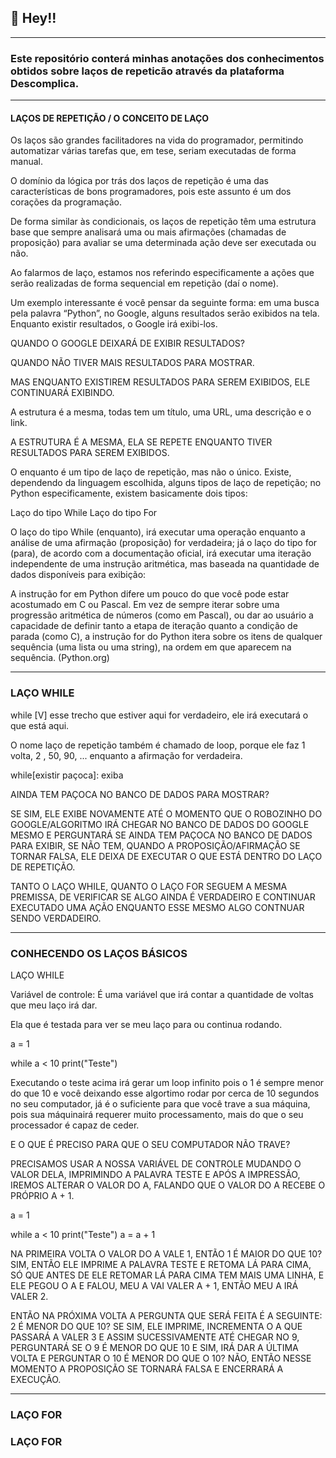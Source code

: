  ## 📣 Hey!!

---

### Este repositório conterá minhas anotações dos conhecimentos obtidos sobre laços de repeticão através da plataforma Descomplica.

---

#### LAÇOS DE REPETIÇÃO / O CONCEITO DE LAÇO

Os laços são grandes facilitadores na vida do programador, permitindo automatizar várias tarefas que, em tese, seriam executadas de forma manual.

O domínio da lógica por trás dos laços de repetição é uma das características de bons programadores, pois este assunto é um dos corações da programação. 

De forma similar às condicionais, os laços de repetição têm uma estrutura base que sempre analisará uma ou mais afirmações (chamadas de proposição) para avaliar se uma determinada ação deve ser executada ou não.

Ao falarmos de laço, estamos nos referindo especificamente a ações que serão realizadas de forma sequencial em repetição (daí o nome).

Um exemplo interessante é você pensar da seguinte forma: em uma busca pela palavra “Python”, no Google, alguns resultados serão exibidos na tela. Enquanto existir resultados, o Google irá exibi-los.

QUANDO O GOOGLE DEIXARÁ DE EXIBIR RESULTADOS?

QUANDO NÃO TIVER MAIS RESULTADOS PARA MOSTRAR.

MAS ENQUANTO EXISTIREM RESULTADOS PARA SEREM EXIBIDOS, ELE CONTINUARÁ EXIBINDO.

A estrutura é a mesma, todas tem um título, uma URL, uma descrição e o link.

A ESTRUTURA É A MESMA, ELA SE REPETE ENQUANTO TIVER RESULTADOS PARA SEREM EXIBIDOS.

O enquanto é um tipo de laço de repetição, mas não o único. Existe, dependendo da linguagem escolhida, alguns tipos de laço de repetição; no Python especificamente, existem basicamente dois tipos:

Laço do tipo While
Laço do tipo For

O laço do tipo While (enquanto), irá executar uma operação enquanto a análise de uma afirmação (proposição) for verdadeira; já o laço do tipo for (para), de acordo com a documentação oficial, irá executar uma iteração independente de uma instrução aritmética, mas baseada na quantidade de dados disponíveis para exibição:

A instrução for em Python difere um pouco do que você pode estar acostumado em C ou Pascal. Em vez de sempre iterar sobre uma progressão aritmética de números (como em Pascal), ou dar ao usuário a capacidade de definir tanto a etapa de iteração quanto a condição de parada (como C), a instrução for do Python itera sobre os itens de qualquer sequência (uma lista ou uma string), na ordem em que aparecem na sequência. (Python.org)

---

### LAÇO WHILE

while [V] esse trecho que estiver aqui for verdadeiro, ele irá executará
o que está aqui.

O nome laço de repetição também é chamado de loop, porque ele faz 1 volta, 2 , 50, 90, ... enquanto a afirmação for verdadeira.

while[existir paçoca]:
exiba

AINDA TEM PAÇOCA NO BANCO DE DADOS PARA MOSTRAR?

SE SIM, ELE EXIBE NOVAMENTE ATÉ O MOMENTO QUE O ROBOZINHO DO GOOGLE/ALGORITMO IRÁ CHEGAR NO BANCO DE DADOS DO GOOGLE MESMO E PERGUNTARÁ SE AINDA TEM PAÇOCA NO BANCO DE DADOS PARA EXIBIR, SE NÃO TEM, QUANDO A PROPOSIÇÃO/AFIRMAÇÃO SE TORNAR FALSA, ELE DEIXA DE EXECUTAR O QUE ESTÁ DENTRO DO LAÇO DE REPETIÇÃO.

TANTO O LAÇO WHILE, QUANTO O LAÇO FOR SEGUEM A MESMA PREMISSA, DE VERIFICAR SE ALGO AINDA É VERDADEIRO E CONTINUAR EXECUTADO UMA AÇÃO ENQUANTO ESSE MESMO ALGO CONTNUAR SENDO VERDADEIRO.

---

### CONHECENDO OS LAÇOS BÁSICOS

LAÇO WHILE

Variável de controle: É uma variável que irá contar a quantidade de voltas que meu laço irá dar.

Ela que é testada para ver se meu laço para ou continua rodando.

a = 1

while a < 10
    print("Teste")

Executando o teste acima irá gerar um loop infinito pois o 1 é sempre menor do que 10 e você deixando esse algortimo rodar por cerca de 10 segundos no seu computador, já é o suficiente para que você trave a sua máquina, pois sua máquinairá requerer muito processamento, mais do que o seu processador é capaz de ceder.

E O QUE É PRECISO PARA QUE O SEU COMPUTADOR NÃO TRAVE?

PRECISAMOS USAR A NOSSA VARIÁVEL DE CONTROLE MUDANDO O VALOR DELA, IMPRIMINDO A PALAVRA TESTE E APÓS A IMPRESSÃO, IREMOS ALTERAR O VALOR DO A, FALANDO QUE O VALOR DO A RECEBE O PRÓPRIO A + 1.

a = 1

while a < 10
    print("Teste")
    a = a + 1

NA PRIMEIRA VOLTA O VALOR DO A VALE 1, ENTÃO 1 É MAIOR DO QUE 10? SIM, ENTÃO ELE IMPRIME A PALAVRA TESTE E RETOMA LÁ PARA CIMA, SÓ QUE ANTES DE ELE RETOMAR LÁ PARA CIMA TEM MAIS UMA LINHA, E ELE PEGOU O A E FALOU, MEU A VAI VALER A + 1, ENTÃO MEU A IRÁ VALER 2.

ENTÃO NA PRÓXIMA VOLTA A PERGUNTA QUE SERÁ FEITA É A SEGUINTE: 2 É MENOR DO QUE 10? SE SIM, ELE IMPRIME, INCREMENTA O A QUE PASSARÁ A VALER 3 E ASSIM SUCESSIVAMENTE ATÉ CHEGAR NO 9, PERGUNTARÁ SE O 9 É MENOR DO QUE 10 E SIM, IRÁ DAR A ÚLTIMA VOLTA E PERGUNTAR O 10 É MENOR DO QUE O 10? NÃO, ENTÃO NESSE MOMENTO A PROPOSIÇÃO SE TORNARÁ FALSA E ENCERRARÁ A EXECUÇÃO.

---

### LAÇO FOR

### LAÇO FOR                                 
